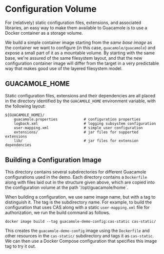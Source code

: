 Configuration Volume
====================

For (relatively) static configuration files, extensions, and associated
libraries, an easy way to make them available to Guacamole is to use a
Docker container as a storage volume.

We build a simple container image starting from the _same base image_ as
the container we want to configure (in this case, `guacamole/guacamole`)
and expose a small part of it as a mountable volume. By starting with the
same base, we're assured of the same filesystem layout, and that the new
configuration container image will differ from the target in a very 
predictable way that makes good use of the layered filesystem model.

## GUACAMOLE_HOME

Static configuration files, extensions and their dependencies are all placed 
in the directory identified by the `GUACAMOLE_HOME` environment variable, 
with the following layout:

```
${GUACAMOLE_HOME}/
    guacamole.properties            # configuration properties
    logback.xml                     # logging subsystem configuration
    user-mapping.xml                # simple user configuration
    extensions/                     # jar files for supported extensions
    lib/                            # jar files for extension dependencies
```

## Building a Configuration Image

This directory contains several subdirectories for different Guacamole
configurations used in the demo. Each directory contains a `Dockerfile`
along with files laid out in the structure given above, which are copied
into the configuration volume at the path '/opt/guacamole/home`.

When building a configuration, we use same image name, but with a tag to
distinguish it. The tag is the subdirectory name. For example, to build
the configuration that uses CAS along with a static `user-mapping.xml` 
file for authorization, we run the build command as follows.

```
docker image build --tag guacamole-demo-config:cas-static cas-static/
```

This creates the `guacamole-demo-config` image using the `Dockerfile` and
other resources in the `cas-static/` subdirectory and tags it as `cas-static`.
We can then use a Docker Compose configuration that specifies this image tag
to try it out.
